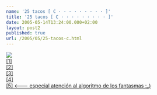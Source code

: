 ```yaml
---
name: '25 tacos [ C · · · · · · · · · ]'
title: '25 tacos [ C · · · · · · · · · ]'
date: 2005-05-14T13:24:00.000+02:00
layout: post2
published: true
url: /2005/05/25-tacos-c.html
---
```


![](http://www.digitpress.com/dpsightz/arcade/pacman.png)  
[\[1\]](http://www.elmundo.es/navegante/2005/05/12/juegos/1115892898.html)  
[\[2\]](http://www.20minutos.es/noticia/23316/0/cuarto/siglo/comiendo/)  
[\[3\]](http://maps.google.com/maps?ll=46.724854,-119.772606&spn=0.015063,0.021029&t=k&hl=en)  
[\[4\]](http://images.google.es/images?q=pacman&hl=es&lr=&client=firefox-a&rls=org.mozilla:es-ES:official&sa=N&tab=wi)  
[\[5\] <--- especial atención al algoritmo de los fantasmas :\_)](http://www.geocities.com/SiliconValley/Heights/5874/iwatani.htm)